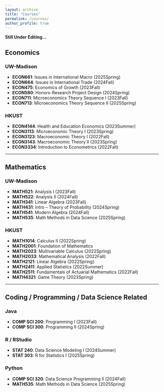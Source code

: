 ```yaml
---
layout: archive
title: "Courses"
permalink: /courses/
author_profile: true
---
```


**Still Under Editing...**

## Economics

### UW-Madison

- **ECON661**: Issues in International Macro (2025Spring)
- **ECON664**: Issues in International Trade (2024Fall)
- **ECON475**: Economics of Growth (2023Fall)
- **ECON580**: Honors-Research Project Design (2024Spring)
- **ECON711**: Microeconomics Theory Sequence I (2023Fall)
- **ECON713**: Microeconomics Theory Sequence II (2025Spring)

### HKUST

- **ECON4144**: Health and Education Economics (2023Summer)
- **ECON3113**: Microeconomic Theory I (2023Spring)
- **ECON3123**: Macroeconomic Theory I (2022Fall)
- **ECON3143**: Macroeconomic Theory II (2023Spring)
- **ECON3334**: Introduction to Econometrics (2022Fall)

---

## Mathematics

### UW-Madison

- **MATH521**: Analysis I (2023Fall)
- **MATH522**: Analysis II (2024Fall)
- **MATH341**: Linear Algebra (2023Fall)
- **MATH431**: Intro – Theory of Probability (2024Spring)
- **MATH541**: Modern Algebra (2024Fall)
- **MATH535**: Math Methods in Data Science (2025Spring)

### HKUST

- **MATH1014**: Calculus II (2022Spring)
- **MATH2001**: Foundation of Mathematics
- **MATH2023**: Multivariable Calculus (2022Spring)
- **MATH2033**: Mathematical Analysis (2022Fall)
- **MATH2121**: Linear Algebra (2022Spring)
- **MATH2411**: Applied Statistics (2022Summer)
- **MATH2511**: Fundamentals of Actuarial Mathematics (2022Fall)
- **MATH4321**: Game Theory (2023Spring)

---

## Coding / Programming / Data Science Related

### Java

- **COMP SCI 200**: Programming I (2023Fall)
- **COMP SCI 300**: Programming II (2024Spring)

### R / RStudio

- **STAT 240**: Data Science Modeling I (2024Summer)
- **STAT 303**: R for Statistics I (2025Spring)

### Python

- **COMP SCI 320**: Data Science Programming II (2024Fall)
- **MATH535**: Math Methods in Data Science (2025Spring)
